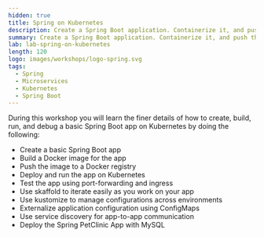 ```yaml
---
hidden: true
title: Spring on Kubernetes
description: Create a Spring Boot application. Containerize it, and push the container to a registry. Deploy it to Kubernetes.
summary: Create a Spring Boot application. Containerize it, and push the container to a registry. Deploy it to Kubernetes.
lab: lab-spring-on-kubernetes
length: 120
logo: images/workshops/logo-spring.svg
tags:
  - Spring
  - Microservices
  - Kubernetes
  - Spring Boot
---
```


During this workshop you will learn the finer details of how to create, build, run, and debug a basic Spring Boot app on Kubernetes by doing the following:

- Create a basic Spring Boot app
- Build a Docker image for the app
- Push the image to a Docker registry
- Deploy and run the app on Kubernetes
- Test the app using port-forwarding and ingress
- Use skaffold to iterate easily as you work on your app
- Use kustomize to manage configurations across environments
- Externalize application configuration using ConfigMaps
- Use service discovery for app-to-app communication
- Deploy the Spring PetClinic App with MySQL